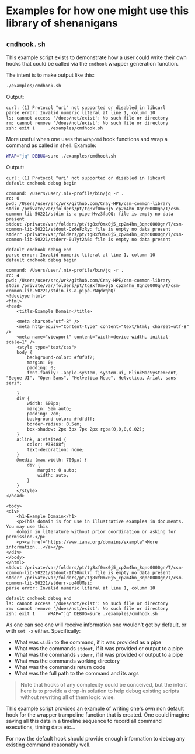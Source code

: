 # Examples for how one might use this library of shenanigans

## `cmdhook.sh`

This example script exists to demonstrate how a user could write their own hooks that could be called via the `cmdhook` wrapper generation function.

The intent is to make output like this:

```bash
./examples/cmdhook.sh
```

Output:
```text
curl: (1) Protocol "uri" not supported or disabled in libcurl
parse error: Invalid numeric literal at line 1, column 10
ls: cannot access '/does/not/exist': No such file or directory
rm: cannot remove '/does/not/exist': No such file or directory
zsh: exit 1     ./examples/cmdhook.sh
```

More useful when one uses the `wrapcmd` hook functions and wrap a command as called in shell. Example:

```bash
WRAP="jq" DEBUG=sure ./examples/cmdhook.sh
```

Output:

```text
curl: (1) Protocol "uri" not supported or disabled in libcurl
default cmdhook debug begin

command: /Users/user/.nix-profile/bin/jq -r .
rc: 0
pwd: /Users/user/src/wrk/github.com/Cray-HPE/csm-common-library
stdin /private/var/folders/pt/tg8xf0mx0j5_cp2m4hn_8qnc0000gn/T/csm-common-lib-50221/stdin-is-a-pipe-Hvz3faOQ: file is empty no data present
stdout /private/var/folders/pt/tg8xf0mx0j5_cp2m4hn_8qnc0000gn/T/csm-common-lib-50221/stdout-Qz6eFzRy: file is empty no data present
stderr /private/var/folders/pt/tg8xf0mx0j5_cp2m4hn_8qnc0000gn/T/csm-common-lib-50221/stderr-0uTyt2A6: file is empty no data present

default cmdhook debug end
parse error: Invalid numeric literal at line 1, column 10
default cmdhook debug begin

command: /Users/user/.nix-profile/bin/jq -r .
rc: 4
pwd: /Users/user/src/wrk/github.com/Cray-HPE/csm-common-library
stdin /private/var/folders/pt/tg8xf0mx0j5_cp2m4hn_8qnc0000gn/T/csm-common-lib-50221/stdin-is-a-pipe-rNqdWqhQ:
<!doctype html>
<html>
<head>
    <title>Example Domain</title>

    <meta charset="utf-8" />
    <meta http-equiv="Content-type" content="text/html; charset=utf-8" />
    <meta name="viewport" content="width=device-width, initial-scale=1" />
    <style type="text/css">
    body {
        background-color: #f0f0f2;
        margin: 0;
        padding: 0;
        font-family: -apple-system, system-ui, BlinkMacSystemFont, "Segoe UI", "Open Sans", "Helvetica Neue", Helvetica, Arial, sans-serif;

    }
    div {
        width: 600px;
        margin: 5em auto;
        padding: 2em;
        background-color: #fdfdff;
        border-radius: 0.5em;
        box-shadow: 2px 3px 7px 2px rgba(0,0,0,0.02);
    }
    a:link, a:visited {
        color: #38488f;
        text-decoration: none;
    }
    @media (max-width: 700px) {
        div {
            margin: 0 auto;
            width: auto;
        }
    }
    </style>
</head>

<body>
<div>
    <h1>Example Domain</h1>
    <p>This domain is for use in illustrative examples in documents. You may use this
    domain in literature without prior coordination or asking for permission.</p>
    <p><a href="https://www.iana.org/domains/example">More information...</a></p>
</div>
</body>
</html>
stdout /private/var/folders/pt/tg8xf0mx0j5_cp2m4hn_8qnc0000gn/T/csm-common-lib-50221/stdout-If20mxl7: file is empty no data present
stderr /private/var/folders/pt/tg8xf0mx0j5_cp2m4hn_8qnc0000gn/T/csm-common-lib-50221/stderr-uo4OUMsi:
parse error: Invalid numeric literal at line 1, column 10

default cmdhook debug end
ls: cannot access '/does/not/exist': No such file or directory
rm: cannot remove '/does/not/exist': No such file or directory
zsh: exit 1     WRAP="jq" DEBUG=sure ./examples/cmdhook.sh
```

As one can see one will receive information one wouldn't get by default, or with `set -x` either. Specifically:

- What was `stdin` to the command, if it was provided as a pipe
- What was the commands `stdout`, if it was provided or output to a pipe
- What was the commands `stderr`, if it was provided or output to a pipe
- What was the commands working directory
- What was the commands return code
- What was the full path to the command and its args

> Note that hooks of any complexity could be conceived, but the intent here is to provide a
> drop-in solution to help debug existing scripts without rewriting all of them logic wise.

This example script provides an example of writing one's own non default hook for the wrapper trampoline function that is created. One could imagine saving all this data in a timeline sequence to record all command executions, timing data etc...

For now the default hook should provide enough information to debug any existing command reasonably well.
